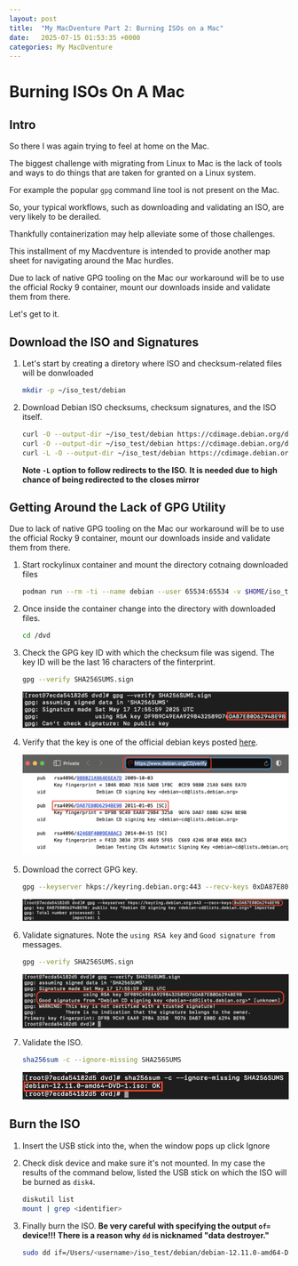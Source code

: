 ```yaml
---
layout: post
title:  "My MacDventure Part 2: Burning ISOs on a Mac"
date:   2025-07-15 01:53:35 +0000
categories: My MacDventure
---
```


# Burning ISOs On A Mac




## Intro

So there I was again trying to feel at home on the Mac.

The biggest challenge with migrating from Linux to Mac is the lack of tools and ways to do things that are taken for granted on a Linux system.

For example the popular `gpg` command line tool is not present on the Mac.

So, your typical workflows, such as downloading and validating an ISO, are very likely to be derailed.

Thankfully containerization may help alleviate some of those challenges.

This installment of my Macdventure is intended to provide another map sheet
for navigating around the Mac hurdles.

Due to lack of native GPG tooling on the Mac our workaround will be to use the official Rocky 9 container, mount our downloads inside and validate them from there.

Let's get to it.




## Download the ISO and Signatures

1.  Let's start by creating a diretory where ISO and checksum-related
    files will be donwloaded

    ```zsh
    mkdir -p ~/iso_test/debian
    ```

1.  Download Debian ISO checksums, checksum signatures, and the ISO itself.

    ```zsh
    curl -O --output-dir ~/iso_test/debian https://cdimage.debian.org/debian-cd/current/amd64/iso-dvd/SHA256SUMS
    curl -O --output-dir ~/iso_test/debian https://cdimage.debian.org/debian-cd/current/amd64/iso-dvd/SHA256SUMS.sign
    curl -L -O --output-dir ~/iso_test/debian https://cdimage.debian.org/debian-cd/current/amd64/iso-dvd/debian-12.11.0-amd64-DVD-1.iso
    ```

    **Note `-L` option to follow redirects to the ISO.**
    **It is needed due to high chance of being redirected to the closes mirror**




## Getting Around the Lack of GPG Utility

Due to lack of native GPG tooling on the Mac our workaround will be to use the official Rocky 9 container, mount our downloads inside and validate them from there.

1.  Start rockylinux container and mount the directory cotnaing downloaded files

    ```zsh
    podman run --rm -ti --name debian --user 65534:65534 -v $HOME/iso_test/debian:/dvd docker.io/library/rockylinux:9.3 
    ```

1. Once inside the container change into the directory with downloaded files.

    ```bash
    cd /dvd
    ```

1.  Check the GPG key ID with which the checksum file was sigend.
    The key ID will be the last 16 characters of the finterprint.

    ```bash
    gpg --verify SHA256SUMS.sign 
    ```

    ![GPG key ID](/assets/images/debian_iso/gpg_key_id.png)

1.  Verify that the key is one of the official debian keys posted
    [here](https://www.debian.org/CD/verify).

    ![debian keys](/assets/images/debian_iso/debian_gpg_key_listings.png)

1.  Download the correct GPG key.

    ```bash
    gpg --keyserver hkps://keyring.debian.org:443 --recv-keys 0xDA87E80D6294BE9B
    ```

    ![download GPG key](/assets/images/debian_iso/download_gpg_key.png)

1.  Validate signatures.  Note the `using RSA key` and `Good signature from` messages.

    ```bash
    gpg --verify SHA256SUMS.sign 
    ```
    
    ![validate checkum signature](/assets/images/debian_iso/validate_cheskum_signature.png)

1.  Validate the ISO.

    ```bash
    sha256sum -c --ignore-missing SHA256SUMS
    ```

    ![validate ISO](/assets/images/debian_iso/validate_iso.png)




## Burn the ISO

1.  Insert the USB stick into the, when the window pops up click Ignore

1.  Check disk device and make sure it's not mounted.  In my case the
    results of the command below, listed the USB stick on which the ISO
    will be burned as `disk4`.

    ```zsh
    diskutil list
    mount | grep <identifier> 
    ```

1.  Finally burn the ISO.
    **Be very careful with specifying the output `of=` device!!!**
    **There is a reason why `dd` is nicknamed "data destroyer."**

    ```zsh
    sudo dd if=/Users/<username>/iso_test/debian/debian-12.11.0-amd64-DVD-1.iso of=/dev/disk4 bs=4M status=progress 
    ```